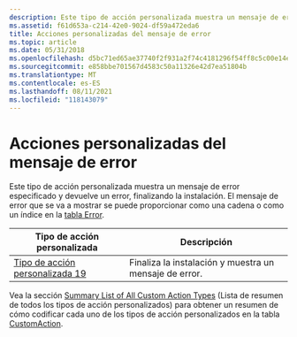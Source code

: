 ```yaml
---
description: Este tipo de acción personalizada muestra un mensaje de error especificado y devuelve un error, finalizando la instalación. El mensaje de error que se va a mostrar se puede proporcionar como una cadena o como un índice en la tabla Error.
ms.assetid: f61d653a-c214-42e0-9024-df59a472eda6
title: Acciones personalizadas del mensaje de error
ms.topic: article
ms.date: 05/31/2018
ms.openlocfilehash: d5bc71ed65ae37740f2f931a2f74c4181296f54ff8c5c00e14eec694cd1918cc
ms.sourcegitcommit: e858bbe701567d4583c50a11326e42d7ea51804b
ms.translationtype: MT
ms.contentlocale: es-ES
ms.lasthandoff: 08/11/2021
ms.locfileid: "118143079"
---
```

# <a name="error-message-custom-actions"></a>Acciones personalizadas del mensaje de error

Este tipo de acción personalizada muestra un mensaje de error especificado y devuelve un error, finalizando la instalación. El mensaje de error que se va a mostrar se puede proporcionar como una cadena o como un índice en la [tabla Error](error-table.md).



| Tipo de acción personalizada                                 | Descripción                                                |
|----------------------------------------------------|------------------------------------------------------------|
| [Tipo de acción personalizada 19](custom-action-type-19.md) | Finaliza la instalación y muestra un mensaje de error. |



 

Vea la sección [Summary List of All Custom Action Types](summary-list-of-all-custom-action-types.md) (Lista de resumen de todos los tipos de acción personalizados) para obtener un resumen de cómo codificar cada uno de los tipos de acción personalizados en la tabla [CustomAction](customaction-table.md).

 

 



